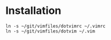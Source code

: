 Installation
=============

    ln -s ~/git/vimfiles/dotvimrc ~/.vimrc
    ln -s ~/git/vimfiles/dotvim ~/.vim
